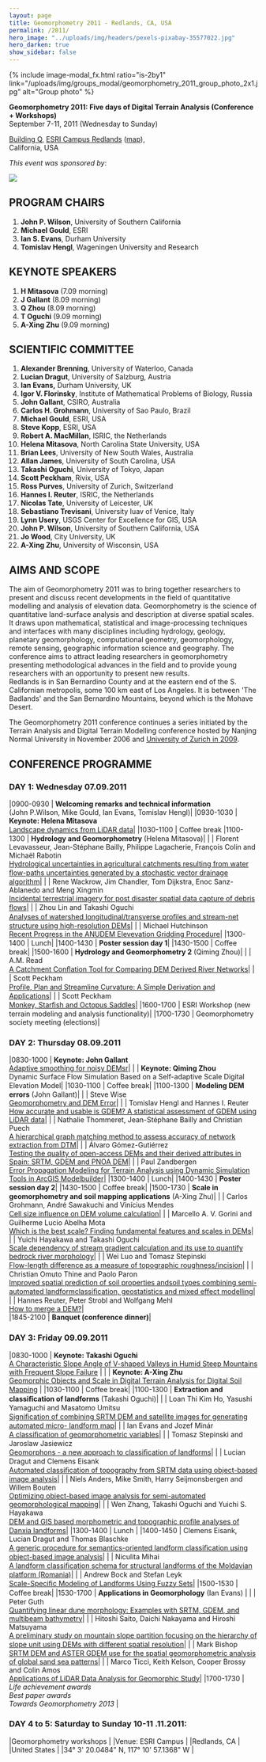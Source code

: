 ```yaml
---
layout: page
title: Geomorphometry 2011 - Redlands, CA, USA
permalink: /2011/
hero_image: "../uploads/img/headers/pexels-pixabay-35577022.jpg"
hero_darken: true
show_sidebar: false
---
```


{% include image-modal_fx.html ratio="is-2by1" link="/uploads/img/groups_modal/geomorphometry_2011_group_photo_2x1.jpg" alt="Group photo" %} 


**Geomorphometry 2011:  Five days of Digital Terrain Analysis (Conference + Workshops)**  
September 7-11, 2011 (Wednesday to Sunday)

[Building Q,](http://www.esri.com/about-esri/redlands/index.html) [ESRI Campus Redlands](http://www.esri.com/about-esri/redlands/index.html) ([map](http://www.esri.com/about-esri/about/headquarters.html)),  
California, USA

_This event was sponsored by_:

![]({{site.baseurl}}/uploads/img/posts/esri-10GlobeLogo_sRGB_.png)


## **PROGRAM CHAIRS**

1. **John P. Wilson**, University of Southern California
2. **Michael Gould**, ESRI
3. **Ian S. Evans**, Durham University
4. **Tomislav Hengl**, Wageningen University and Research


## **KEYNOTE SPEAKERS**

1. **H Mitasova** (7.09 morning)
2. **J Gallant** (8.09 morning)
3. **Q Zhou** (8.09 morning)
4. **T Oguchi** (9.09 morning)
5. **A-Xing Zhu** (9.09 morning)


## **SCIENTIFIC COMMITTEE**

1. **Alexander Brenning**, University of Waterloo, Canada
2. **Lucian Dragut**, University of Salzburg, Austria
3. **Ian Evans,** Durham University, UK
4. **Igor V. Florinsky**, Institute of Mathematical Problems of Biology, Russia
5. **John Gallant**, CSIRO, Australia
6. **Carlos H. Grohmann**, University of Sao Paulo, Brazil
7. **Michael Gould**, ESRI, USA
8. **Steve Kopp**, ESRI, USA
9. **Robert A. MacMillan**, ISRIC, the Netherlands
10. **Helena Mitasova**, North Carolina State University, USA
11. **Brian Lees**, University of New South Wales, Australia
12. **Allan James**, University of South Carolina, USA
13. **Takashi Oguchi**, University of Tokyo, Japan
14. **Scott Peckham**, Rivix, USA
15. **Ross Purves**, University of Zurich, Switzerland
16. **Hannes I. Reuter**, ISRIC, the Netherlands
17. **Nicolas Tate**, University of Leicester, UK
18. **Sebastiano Trevisani**, University Iuav of Venice, Italy
19. **Lynn Usery**, USGS Center for Excellence for GIS, USA
20. **John P. Wilson**, University of Southern California, USA
21. **Jo Wood**, City University, UK
22. **A-Xing Zhu**, University of Wisconsin, USA


## **AIMS AND SCOPE**

The aim of Geomorphometry 2011 was to bring together researchers to present and discuss recent developments in the field of quantitative modelling and analysis of elevation data. Geomorphometry is the science of quantitative land-surface analysis and description at diverse spatial scales. It draws upon mathematical, statistical and image-processing techniques and interfaces with many disciplines including hydrology, geology, planetary geomorphology, computational geometry, geomorphology, remote sensing, geographic information science and geography. The conference aims to attract leading researchers in geomorphometry presenting methodological advances in the field and to provide young researchers with an opportunity to present new results.  
Redlands is in San Bernardino County and at the eastern end of the S. Californian metropolis, some 100 km east of Los Angeles. It is between 'The Badlands' and the San Bernardino Mountains, beyond which is the Mohave Desert.

<!-- ![]({{site.baseurl}}/uploads/img/posts/geomorphometry2011_brochure_1stcall_f.jpg)
 -->
The Geomorphometry 2011 conference continues a series initiated by the Terrain Analysis and Digital Terrain Modelling conference hosted by Nanjing Normal University in November 2006 and [University of Zurich in 2009]({{site.baseurl}}/2009/).


## **CONFERENCE PROGRAMME**


### DAY 1: **Wednesday 07.09.2011**

|0900-0930 | **Welcoming remarks and technical information**   <br> (John P.Wilson, Mike Gould, Ian Evans, Tomislav Hengl)|
|0930-1030 | **Keynote: Helena Mitasova**  <br> [Landscape dynamics from LiDAR data]({{site.baseurl}}/uploads/pdf/pdf2011/Mitasova2011geomorphometry.pdf)|
|1030-1100 | Coﬀee break
|1100-1300 | **Hydrology and Geomorphometry** (Helena Mitasova)|
|          | Florent Levavasseur, Jean-Stéphane Bailly, Philippe Lagacherie, François Colin and Michaël Rabotin <br> [Hydrological uncertainties in agricultural catchments resulting from water ﬂow-paths uncertainties generated by a stochastic vector drainage algorithm]({{site.baseurl}}/uploads/pdf/pdf2011/Levavasseur2011geomorphometry.pdf)|
|          | Rene Wackrow, Jim Chandler, Tom Dijkstra, Enoc Sanz-Ablanedo and Meng Xingmin  <br> [Incidental terrestrial imagery for post disaster spatial data capture of debris ﬂows]({{site.baseurl}}/uploads/pdf/pdf2011/Wackrow2011geomorphometry.pdf)|
|          | Zhou Lin and Takashi Oguchi  <br> [Analyses of watershed longitudinal/transverse proﬁles and stream-net structure using high-resolution DEMs]({{site.baseurl}}/uploads/pdf/pdf2011/LinOguchi2011geomorphometry.pdf)|
|          | Michael Hutchinson  <br> [Recent Progress in the ANUDEM Elevevation Gridding Procedure]({{site.baseurl}}/uploads/pdf/pdf2011/HutchinsonXu2011geomorphometry.pdf)|
|1300-1400 | Lunch|
|1400-1430 | **Poster session day 1**|
|1430-1500 | Coﬀee break|
|1500-1600 | **Hydrology and Geomorphometry 2** (Qiming Zhou)|
|          | A.M. Read   <br> [A Catchment Conﬂation Tool for Comparing DEM Derived River Networks]({{site.baseurl}}/uploads/pdf/pdf2011/Read2011geomorphometry.pdf)|
|          | Scott Peckham   <br> [Proﬁle, Plan and Streamline Curvature: A Simple Derivation and Applications]({{site.baseurl}}/uploads/pdf/pdf2011/Peckham2011ageomorphometry.pdf)|
|          | Scott Peckham   <br> [Monkey, Starﬁsh and Octopus Saddles]({{site.baseurl}}/uploads/pdf/pdf2011/Peckham2011bgeomorphometry.pdf)|
|1600-1700 | ESRI Workshop (new terrain modeling and analysis functionality)|
|1700-1730 | Geomorphometry society meeting (elections)|  


### DAY 2: **Thursday 08.09.2011**

|0830-1000 | **Keynote: John Gallant**   <br> [Adaptive smoothing for noisy DEMsr]({{site.baseurl}}/uploads/pdf/pdf2011/Gallant2011geomorphometry.pdf)|
|          | **Keynote: Qiming Zhou**   <br> Dynamic Surface Flow Simulation Based on a Self-adaptive Scale Digital Elevation Model|
|1030-1100 | Coﬀee break|
|1100-1300 | **Modeling DEM errors** (John Gallant)|
|          | Steve Wise   <br> [Geomorphometry and DEM Error]({{site.baseurl}}/uploads/pdf/pdf2011/Wise2011geomorphometry.pdf)|
|          | Tomislav Hengl and Hannes I. Reuter   <br> [How accurate and usable is GDEM? A statistical assessment of GDEM using LiDAR data]({{site.baseurl}}/uploads/pdf/pdf2011/HenglReuter2011geomorphometry.pdf)|
|          | Nathalie Thommeret, Jean-Stéphane Bailly and Christian Puech   <br> [A hierarchical graph matching method to assess accuracy of network extraction from DTM]({{site.baseurl}}/uploads/pdf/pdf2011/Thommeret2011geomorphometry.pdf)|
|          | Álvaro Gómez-Gutiérrez   <br> [Testing the quality of open-access DEMs and their derived attributes in Spain: SRTM, GDEM and PNOA DEM]({{site.baseurl}}/uploads/pdf/pdf2011/GomezGutierrez2011geomorphometry.pdf)|
|          | Paul Zandbergen   <br> [Error Propagation Modeling for Terrain Analysis using Dynamic Simulation Tools in ArcGIS Modelbuilder]({{site.baseurl}}/uploads/pdf/pdf2011/Zandbergen2011geomorphometry.pdf)|
|1300-1400 | Lunch|
|1400-1430 | **Poster session day 2**|
|1430-1500 | Coﬀee break|
|1500-1730 | **Scale in geomorphometry and soil mapping applications** (A-Xing Zhu)|
|          | Carlos Grohmann, André Sawakuchi and Vinícius Mendes   <br> [Cell size inﬂuence on DEM volume calculation]({{site.baseurl}}/uploads/pdf/pdf2011/Grohmann2011geomorphometry.pdf)|
|          | Marcello A. V. Gorini and Guilherme Lucio Abelha Mota   <br> [Which is the best scale? Finding fundamental features and scales in DEMs]({{site.baseurl}}/uploads/pdf/pdf2011/GoriniMota2011geomorphometry.pdf)|
|          | Yuichi Hayakawa and Takashi Oguchi   <br> [Scale dependency of stream gradient calculation and its use to quantify bedrock river morphology]({{site.baseurl}}/uploads/pdf/pdf2011/HayakawaOguchi2011geomorphometry.pdf)|
|          | Wei Luo and Tomasz Stepinski   <br> [Flow-length diﬀerence as a measure of topographic roughness/incision]({{site.baseurl}}/uploads/pdf/pdf2011/LuoStepinski2011geomorphometry.pdf)|
|          | Christian Omuto Thine and Paolo Paron  <br> [Improved spatial prediction of soil properties andsoil types combining semi-automated landformclassiﬁcation, geostatistics and mixed eﬀect modelling]({{site.baseurl}}/uploads/pdf/pdf2011/OmutoParon2011geomorphometry.pdf)|
|          | Hannes Reuter, Peter Strobl and Wolfgang Mehl   <br> [How to merge a DEM?]({{site.baseurl}}/uploads/pdf/pdf2011/Reuter2011geomorphometry.pdf)|  
|1845-2100 | **Banquet (conference dinner)**|   
 


### DAY 3: **Friday 09.09.2011**

|0830-1000 | **Keynote: Takashi Oguchi**   <br> [A Characteristic Slope Angle of V-shaped Valleys in Humid Steep Mountains with Frequent Slope Failure]({{site.baseurl}}/uploads/pdf/pdf2011/Oguchi2011geomorphometry.pdf) | 
|          | **Keynote: A-Xing Zhu**   <br> [Geomorphic Objects and Scale in Digital Terrain Analysis for Digital Soil Mapping]({{site.baseurl}}/uploads/pdf/pdf2011/Zhu2011geomorphometry.pdf) | 
|1030-1100 | Coﬀee break| 
|1100-1300 | **Extraction and classiﬁcation of landforms** (Takashi Oguchi)| 
|          | Loan Thi Kim Ho, Yasushi Yamaguchi and Masatomo Umitsu   <br> [Signiﬁcation of combining SRTM DEM and satellite images for generating automated micro- landform map]({{site.baseurl}}/uploads/pdf/pdf2011/LoanHo2011geomorphometry.pdf)|
|          | Ian Evans and Jozef Minár   <br> [A classiﬁcation of geomorphometric variables]({{site.baseurl}}/uploads/pdf/pdf2011/EvansMinar2011geomorphometry.pdf)|
|          | Tomasz Stepinski and Jaroslaw Jasiewicz   <br> [Geomorphons - a new approach to classiﬁcation of landforms]({{site.baseurl}}/uploads/pdf/pdf2011/StepinskiJasiewicz2011geomorphometry.pdf)|
|          | Lucian Dragut and Clemens Eisank   <br> [Automated classiﬁcation of topography from SRTM data using object-based image analysis]({{site.baseurl}}/uploads/pdf/pdf2011/DragutEisank2011geomorphometry.pdf)|
|          | Niels Anders, Mike Smith, Harry Seijmonsbergen and Willem Bouten   <br> [Optimizing object-based image analysis for semi-automated geomorphological mapping]({{site.baseurl}}/uploads/pdf/pdf2011/Anders2011geomorphometry.pdf)|
|          | Wen Zhang, Takashi Oguchi and Yuichi S. Hayakawa   <br> [DEM and GIS based morphometric and topographic proﬁle analyses of Danxia landforms]({{site.baseurl}}/uploads/pdf/pdf2011/Zhang2011geomorphometry.pdf)| 
|1300-1400 | Lunch | 
|1400-1450 | Clemens Eisank, Lucian Dragut and Thomas Blaschke   <br> [A generic procedure for semantics-oriented landform classiﬁcation using object-based image analysis]({{site.baseurl}}/uploads/pdf/pdf2011/Eisank2011geomorphometry.pdf)| 
|          | Niculita Mihai   <br> [A landform classiﬁcation schema for structural landforms of the Moldavian platform (Romania)]({{site.baseurl}}/uploads/pdf/pdf2011/Niculita2011geomorphometry.pdf)|
|          | Andrew Bock and Stefan Leyk   <br> [Scale-Speciﬁc Modeling of Landforms Using Fuzzy Sets]({{site.baseurl}}/uploads/pdf/pdf2011/BockLeyk2011geomorphometry.pdf)| 
|1500-1530 | Coﬀee break| 
|1530-1700 | **Applications in Geomorphology** (Ian Evans) | 
|          | Peter Guth   <br> [Quantifying linear dune morphology: Examples with SRTM, GDEM, and multibeam bathymetry]({{site.baseurl}}/uploads/pdf/pdf2011/Guth2011geomorphometry.pdf)|
|          | Hitoshi Saito, Daichi Nakayama and Hiroshi Matsuyama   <br> [A preliminary study on mountain slope partition focusing on the hierarchy of slope unit using DEMs with diﬀerent spatial resolution]({{site.baseurl}}/uploads/pdf/pdf2011/Saito2011geomorphometry.pdf)| 
|          | Mark Bishop   <br> [SRTM DEM and ASTER GDEM use for the spatial geomorphometric analysis of global sand sea patterns]({{site.baseurl}}/uploads/pdf/pdf2011/Bishop2011geomorphometry.pdf)| 
|          | Marco Ticci, Keith Kelson, Cooper Brossy and Colin Amos   <br> [Applications of LiDAR Data Analysis for Geomorphic Study]({{site.baseurl}}/uploads/pdf/pdf2011/Ticci2011geomorphometry.pdf)| 
|1700-1730 | *Life achievement awards*   <br> *Best paper awards*   <br> *Towards Geomorphometry 2013* |   

### DAY 4 to 5: **Saturday to Sunday 10-11 .11.2011:**

|Geomorphometry workshops |
|Venue: ESRI Campus |
|Redlands, CA |
|United States |
|34° 3' 20.0484" N, 117° 10' 57.1368" W |



